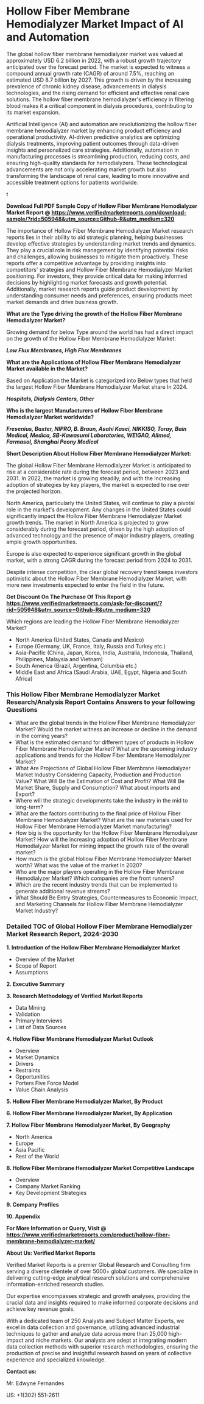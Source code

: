 <meta name="title" content="Global  Hollow Fiber Membrane Hemodialyzer Market Impact of AI and Automation"><meta name="description" content="  The global hollow fiber membrane hemodialyzer market was valued at approximately USD 6.2 billion in 2022, with a robust growth trajectory anticipated over the foreca"><meta name="title" content=" Hollow Fiber Membrane Hemodialyzer Market Size, Share, Scope, Trends, Growth, Opportunities, Analysis, Forecast"> <h1>Hollow Fiber Membrane Hemodialyzer Market Impact of AI and Automation</h1> <p>The global hollow fiber membrane hemodialyzer market was valued at approximately USD 6.2 billion in 2022, with a robust growth trajectory anticipated over the forecast period. The market is expected to witness a compound annual growth rate (CAGR) of around 7.5%, reaching an estimated USD 8.7 billion by 2027. This growth is driven by the increasing prevalence of chronic kidney disease, advancements in dialysis technologies, and the rising demand for efficient and effective renal care solutions. The hollow fiber membrane hemodialyzer's efficiency in filtering blood makes it a critical component in dialysis procedures, contributing to its market expansion.</p> <p>Artificial Intelligence (AI) and automation are revolutionizing the hollow fiber membrane hemodialyzer market by enhancing product efficiency and operational productivity. AI-driven predictive analytics are optimizing dialysis treatments, improving patient outcomes through data-driven insights and personalized care strategies. Additionally, automation in manufacturing processes is streamlining production, reducing costs, and ensuring high-quality standards for hemodialyzers. These technological advancements are not only accelerating market growth but also transforming the landscape of renal care, leading to more innovative and accessible treatment options for patients worldwide.</p> t</p><p id="" class=""><strong>Download Full PDF Sample Copy of Hollow Fiber Membrane Hemodialyzer Market Report @ <a href="https://www.verifiedmarketreports.com/download-sample/?rid=505948&utm_source=Github-R&utm_medium=320" target="_blank">https://www.verifiedmarketreports.com/download-sample/?rid=505948&utm_source=Github-R&utm_medium=320</a></strong></p><p>The importance of&nbsp;Hollow Fiber Membrane Hemodialyzer Market research reports lies in their ability to aid strategic planning, helping businesses develop effective strategies by understanding market trends and dynamics. They play a crucial role in risk management by identifying potential risks and challenges, allowing businesses to mitigate them proactively. These reports offer a competitive advantage by providing insights into competitors' strategies and Hollow Fiber Membrane Hemodialyzer Market positioning. For investors, they provide critical data for making informed decisions by highlighting market forecasts and growth potential. Additionally, market research reports guide product development by understanding consumer needs and preferences, ensuring products meet market demands and drive business growth.</p><p><strong>What are the&nbsp;Type driving the growth of the Hollow Fiber Membrane Hemodialyzer Market?</strong></p><p id="" class="">Growing demand for below Type around the world has had a direct impact on the growth of the Hollow Fiber Membrane Hemodialyzer Market:</p><em><strong>Low Flux Membranes, High Flux Membranes</strong></em></p><strong>What are the&nbsp;Applications&nbsp;of Hollow Fiber Membrane Hemodialyzer Market available in the Market?</strong></p><p id="" class="">Based on Application the Market is categorized into Below types that held the largest Hollow Fiber Membrane Hemodialyzer Market share In 2024.</p><em><strong>Hospitals, Dialysis Centers, Other</strong></em></p><strong>Who is the largest Manufacturers of Hollow Fiber Membrane Hemodialyzer Market worldwide?</strong></p><p><em><strong>Fresenius, Baxter, NIPRO, B. Braun, Asahi Kasei, NIKKISO, Toray, Bain Medical, Medica, SB-Kawasumi Laboratories, WEIGAO, Allmed, Farmasol, Shanghai Peony Medical</strong></em></p><p id="" class=""><strong>Short Description About Hollow Fiber Membrane Hemodialyzer Market:</strong></p><p>The global Hollow Fiber Membrane Hemodialyzer Market is anticipated to rise at a considerable rate during the forecast period, between 2023 and 2031. In 2022, the market is growing steadily, and with the increasing adoption of strategies by key players, the market is expected to rise over the projected horizon.</p><p>North America, particularly the United States, will continue to play a pivotal role in the market's development. Any changes in the United States could significantly impact the Hollow Fiber Membrane Hemodialyzer Market growth trends. The market in North America is projected to grow considerably during the forecast period, driven by the high adoption of advanced technology and the presence of major industry players, creating ample growth opportunities.</p><p>Europe is also expected to experience significant growth in the global market, with a strong CAGR during the forecast period from 2024 to 2031.</p><p>Despite intense competition, the clear global recovery trend keeps investors optimistic about the Hollow Fiber Membrane Hemodialyzer Market, with more new investments expected to enter the field in the future.</p><p id="" class=""><strong>Get Discount On The Purchase Of This Report @ <a href="https://www.verifiedmarketreports.com/ask-for-discount/?rid=505948&utm_source=Github-R&utm_medium=320" target="_blank">https://www.verifiedmarketreports.com/ask-for-discount/?rid=505948&utm_source=Github-R&utm_medium=320</a></strong></p>Which regions are leading the Hollow Fiber Membrane Hemodialyzer Market?</p><ul><li>North America (United States, Canada and Mexico)</li><li>Europe (Germany, UK, France, Italy, Russia and Turkey etc.)</li><li>Asia-Pacific (China, Japan, Korea, India, Australia, Indonesia, Thailand, Philippines, Malaysia and Vietnam)</li><li>South America (Brazil, Argentina, Columbia etc.)</li><li>Middle East and Africa (Saudi Arabia, UAE, Egypt, Nigeria and South Africa)</li></ul><h3 id="" class="">This Hollow Fiber Membrane Hemodialyzer Market Research/Analysis Report Contains Answers to your following Questions</h3><ul><li>What are the global trends in the Hollow Fiber Membrane Hemodialyzer Market? Would the market witness an increase or decline in the demand in the coming years?</li><li>What is the estimated demand for different types of products in Hollow Fiber Membrane Hemodialyzer Market? What are the upcoming industry applications and trends for the Hollow Fiber Membrane Hemodialyzer Market?</li><li>What Are Projections of Global Hollow Fiber Membrane Hemodialyzer Market Industry Considering Capacity, Production and Production Value? What Will Be the Estimation of Cost and Profit? What Will Be Market Share, Supply and Consumption? What about imports and Export?</li><li>Where will the strategic developments take the industry in the mid to long-term?</li><li>What are the factors contributing to the final price of Hollow Fiber Membrane Hemodialyzer Market? What are the raw materials used for Hollow Fiber Membrane Hemodialyzer Market manufacturing?</li><li>How big is the opportunity for the Hollow Fiber Membrane Hemodialyzer Market? How will the increasing adoption of Hollow Fiber Membrane Hemodialyzer Market for mining impact the growth rate of the overall market?</li><li>How much is the global Hollow Fiber Membrane Hemodialyzer Market worth? What was the value of the market In 2020?</li><li>Who are the major players operating in the Hollow Fiber Membrane Hemodialyzer Market? Which companies are the front runners?</li><li>Which are the recent industry trends that can be implemented to generate additional revenue streams?</li><li>What Should Be Entry Strategies, Countermeasures to Economic Impact, and Marketing Channels for Hollow Fiber Membrane Hemodialyzer Market Industry?</li></ul><h3 id="" class="">Detailed TOC of Global Hollow Fiber Membrane Hemodialyzer Market Research Report, 2024-2030</h3><p id="" class=""><strong>1. Introduction of the Hollow Fiber Membrane Hemodialyzer Market</strong></p><ul><li>Overview of the Market</li><li>Scope of Report</li><li>Assumptions</li></ul><p id="" class=""><strong>2. Executive Summary</strong></p><p id="" class=""><strong>3. Research Methodology of Verified Market Reports</strong></p><ul><li>Data Mining</li><li>Validation</li><li>Primary Interviews</li><li>List of Data Sources</li></ul><p id="" class=""><strong>4. Hollow Fiber Membrane Hemodialyzer Market Outlook</strong></p><ul><li>Overview</li><li>Market Dynamics</li><li>Drivers</li><li>Restraints</li><li>Opportunities</li><li>Porters Five Force Model</li><li>Value Chain Analysis</li></ul><p id="" class=""><strong>5. Hollow Fiber Membrane Hemodialyzer Market, By Product</strong></p><p id="" class=""><strong>6. Hollow Fiber Membrane Hemodialyzer Market, By Application</strong></p><p id="" class=""><strong>7. Hollow Fiber Membrane Hemodialyzer Market, By Geography</strong></p><ul><li>North America</li><li>Europe</li><li>Asia Pacific</li><li>Rest of the World</li></ul><p id="" class=""><strong>8. Hollow Fiber Membrane Hemodialyzer Market Competitive Landscape</strong></p><ul><li>Overview</li><li>Company Market Ranking</li><li>Key Development Strategies</li></ul><p id="" class=""><strong>9. Company Profiles</strong></p><p id="" class=""><strong>10. Appendix</strong></p><p id="" class=""><strong>For More Information or Query, Visit @ <a href="https://www.verifiedmarketreports.com/product/hollow-fiber-membrane-hemodialyzer-market/" target="_blank">https://www.verifiedmarketreports.com/product/hollow-fiber-membrane-hemodialyzer-market/</a></strong></p><p id="" class=""><strong>About Us: Verified Market Reports</strong></p><p id="" class="">Verified Market Reports is a premier Global Research and Consulting firm serving a diverse clientele of over 5000+ global customers. We specialize in delivering cutting-edge analytical research solutions and comprehensive information-enriched research studies.</p><p id="" class="">Our expertise encompasses strategic and growth analyses, providing the crucial data and insights required to make informed corporate decisions and achieve key revenue goals.</p><p id="" class="">With a dedicated team of 250 Analysts and Subject Matter Experts, we excel in data collection and governance, utilizing advanced industrial techniques to gather and analyze data across more than 25,000 high-impact and niche markets. Our analysts are adept at integrating modern data collection methods with superior research methodologies, ensuring the production of precise and insightful research based on years of collective experience and specialized knowledge.</p><p id="" class=""><strong>Contact us:</strong></p><p id="" class="">Mr. Edwyne Fernandes</p><p id="" class="">US: +1(302) 551-2611</p>